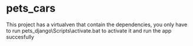 # pets_cars
This project has a virtualven that contain the dependencies, you only have to run pets_django\Scripts\activate.bat to activate it and run the app succesfully
